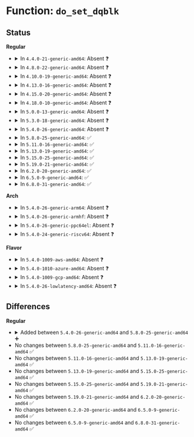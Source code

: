 # Function: <code>do_set_dqblk</code>

## Status
<b>Regular</b>
<ul>
<li>
<details>
<summary>In <code>4.4.0-21-generic-amd64</code>: Absent ❓</summary>

```json
{
  "name": "do_set_dqblk",
  "collision_type": "Unique Static",
  "inline_type": "Full",
  "funcs": [
    {
      "addr": 18446744071581411853,
      "name": "do_set_dqblk",
      "external": false,
      "loc": "fs/quota/dquot.c:2580",
      "file": "fs/quota/dquot.c",
      "inline": "not declared, inlined",
      "caller_inline": [
        "fs/quota/dquot.c:dquot_set_dqblk"
      ],
      "caller_func": []
    }
  ],
  "symbols": []
}
```
</details>
</li>
<li>
<details>
<summary>In <code>4.8.0-22-generic-amd64</code>: Absent ❓</summary>

```json
{
  "name": "do_set_dqblk",
  "collision_type": "Unique Static",
  "inline_type": "Full",
  "funcs": [
    {
      "addr": 18446744071581593981,
      "name": "do_set_dqblk",
      "external": false,
      "loc": "fs/quota/dquot.c:2637",
      "file": "fs/quota/dquot.c",
      "inline": "not declared, inlined",
      "caller_inline": [
        "fs/quota/dquot.c:dquot_set_dqblk"
      ],
      "caller_func": []
    }
  ],
  "symbols": []
}
```
</details>
</li>
<li>
<details>
<summary>In <code>4.10.0-19-generic-amd64</code>: Absent ❓</summary>

```json
{
  "name": "do_set_dqblk",
  "collision_type": "Unique Static",
  "inline_type": "Full",
  "funcs": [
    {
      "addr": 18446744071581682445,
      "name": "do_set_dqblk",
      "external": false,
      "loc": "fs/quota/dquot.c:2604",
      "file": "fs/quota/dquot.c",
      "inline": "not declared, inlined",
      "caller_inline": [
        "fs/quota/dquot.c:dquot_set_dqblk"
      ],
      "caller_func": []
    }
  ],
  "symbols": []
}
```
</details>
</li>
<li>
<details>
<summary>In <code>4.13.0-16-generic-amd64</code>: Absent ❓</summary>

```json
{
  "name": "do_set_dqblk",
  "collision_type": "Unique Static",
  "inline_type": "Full",
  "funcs": [
    {
      "addr": 18446744071581734125,
      "name": "do_set_dqblk",
      "external": false,
      "loc": "fs/quota/dquot.c:2629",
      "file": "fs/quota/dquot.c",
      "inline": "not declared, inlined",
      "caller_inline": [
        "fs/quota/dquot.c:dquot_set_dqblk"
      ],
      "caller_func": []
    }
  ],
  "symbols": []
}
```
</details>
</li>
<li>
<details>
<summary>In <code>4.15.0-20-generic-amd64</code>: Absent ❓</summary>

```json
{
  "name": "do_set_dqblk",
  "collision_type": "Unique Static",
  "inline_type": "Full",
  "funcs": [
    {
      "addr": 18446744071581881069,
      "name": "do_set_dqblk",
      "external": false,
      "loc": "fs/quota/dquot.c:2665",
      "file": "fs/quota/dquot.c",
      "inline": "not declared, inlined",
      "caller_inline": [
        "fs/quota/dquot.c:dquot_set_dqblk"
      ],
      "caller_func": []
    }
  ],
  "symbols": []
}
```
</details>
</li>
<li>
<details>
<summary>In <code>4.18.0-10-generic-amd64</code>: Absent ❓</summary>

```json
{
  "name": "do_set_dqblk",
  "collision_type": "Unique Static",
  "inline_type": "Full",
  "funcs": [
    {
      "addr": 18446744071582066254,
      "name": "do_set_dqblk",
      "external": false,
      "loc": "fs/quota/dquot.c:2662",
      "file": "fs/quota/dquot.c",
      "inline": "not declared, inlined",
      "caller_inline": [
        "fs/quota/dquot.c:dquot_set_dqblk"
      ],
      "caller_func": []
    }
  ],
  "symbols": []
}
```
</details>
</li>
<li>
<details>
<summary>In <code>5.0.0-13-generic-amd64</code>: Absent ❓</summary>

```json
{
  "name": "do_set_dqblk",
  "collision_type": "Unique Static",
  "inline_type": "Full",
  "funcs": [
    {
      "addr": 18446744071582159310,
      "name": "do_set_dqblk",
      "external": false,
      "loc": "fs/quota/dquot.c:2662",
      "file": "fs/quota/dquot.c",
      "inline": "not declared, inlined",
      "caller_inline": [
        "fs/quota/dquot.c:dquot_set_dqblk"
      ],
      "caller_func": []
    }
  ],
  "symbols": []
}
```
</details>
</li>
<li>
<details>
<summary>In <code>5.3.0-18-generic-amd64</code>: Absent ❓</summary>

```json
{
  "name": "do_set_dqblk",
  "collision_type": "Unique Static",
  "inline_type": "Full",
  "funcs": [
    {
      "addr": 18446744071582321952,
      "name": "do_set_dqblk",
      "external": false,
      "loc": "fs/quota/dquot.c:2670",
      "file": "fs/quota/dquot.c",
      "inline": "not declared, inlined",
      "caller_inline": [
        "fs/quota/dquot.c:dquot_set_dqblk"
      ],
      "caller_func": []
    }
  ],
  "symbols": []
}
```
</details>
</li>
<li>
<details>
<summary>In <code>5.4.0-26-generic-amd64</code>: Absent ❓</summary>

```json
{
  "name": "do_set_dqblk",
  "collision_type": "Unique Static",
  "inline_type": "Full",
  "funcs": [
    {
      "addr": 18446744071582421152,
      "name": "do_set_dqblk",
      "external": false,
      "loc": "fs/quota/dquot.c:2672",
      "file": "fs/quota/dquot.c",
      "inline": "not declared, inlined",
      "caller_inline": [
        "fs/quota/dquot.c:dquot_set_dqblk"
      ],
      "caller_func": []
    }
  ],
  "symbols": []
}
```
</details>
</li>
<li>
<details>
<summary>In <code>5.8.0-25-generic-amd64</code>: ✅</summary>

```c
int do_set_dqblk(struct dquot * dquot, struct qc_dqblk * di)
```

```json
{
  "name": "do_set_dqblk",
  "collision_type": "Unique Static",
  "inline_type": "No",
  "funcs": [
    {
      "addr": 18446744071582709632,
      "name": "do_set_dqblk",
      "external": false,
      "loc": "fs/quota/dquot.c:2651",
      "file": "fs/quota/dquot.c",
      "inline": "seen, unknown",
      "caller_inline": [],
      "caller_func": [
        "fs/quota/dquot.c:dquot_set_dqblk"
      ]
    }
  ],
  "symbols": [
    {
      "addr": 18446744071582709632,
      "name": "do_set_dqblk",
      "section": ".text",
      "bind": "STB_LOCAL",
      "size": 961
    }
  ]
}
```
</details>
</li>
<li>
<details>
<summary>In <code>5.11.0-16-generic-amd64</code>: ✅</summary>

```c
int do_set_dqblk(struct dquot * dquot, struct qc_dqblk * di)
```

```json
{
  "name": "do_set_dqblk",
  "collision_type": "Unique Static",
  "inline_type": "No",
  "funcs": [
    {
      "addr": 18446744071582780800,
      "name": "do_set_dqblk",
      "external": false,
      "loc": "fs/quota/dquot.c:2652",
      "file": "fs/quota/dquot.c",
      "inline": "seen, unknown",
      "caller_inline": [],
      "caller_func": [
        "fs/quota/dquot.c:dquot_set_dqblk"
      ]
    }
  ],
  "symbols": [
    {
      "addr": 18446744071582780800,
      "name": "do_set_dqblk",
      "section": ".text",
      "bind": "STB_LOCAL",
      "size": 961
    }
  ]
}
```
</details>
</li>
<li>
<details>
<summary>In <code>5.13.0-19-generic-amd64</code>: ✅</summary>

```c
int do_set_dqblk(struct dquot * dquot, struct qc_dqblk * di)
```

```json
{
  "name": "do_set_dqblk",
  "collision_type": "Unique Static",
  "inline_type": "No",
  "funcs": [
    {
      "addr": 18446744071582808416,
      "name": "do_set_dqblk",
      "external": false,
      "loc": "fs/quota/dquot.c:2650",
      "file": "fs/quota/dquot.c",
      "inline": "seen, unknown",
      "caller_inline": [],
      "caller_func": [
        "fs/quota/dquot.c:dquot_set_dqblk"
      ]
    }
  ],
  "symbols": [
    {
      "addr": 18446744071582808416,
      "name": "do_set_dqblk",
      "section": ".text",
      "bind": "STB_LOCAL",
      "size": 961
    }
  ]
}
```
</details>
</li>
<li>
<details>
<summary>In <code>5.15.0-25-generic-amd64</code>: ✅</summary>

```c
int do_set_dqblk(struct dquot * dquot, struct qc_dqblk * di)
```

```json
{
  "name": "do_set_dqblk",
  "collision_type": "Unique Static",
  "inline_type": "No",
  "funcs": [
    {
      "addr": 18446744071583137648,
      "name": "do_set_dqblk",
      "external": false,
      "loc": "fs/quota/dquot.c:2655",
      "file": "fs/quota/dquot.c",
      "inline": "seen, unknown",
      "caller_inline": [],
      "caller_func": [
        "fs/quota/dquot.c:dquot_set_dqblk"
      ]
    }
  ],
  "symbols": [
    {
      "addr": 18446744071583137648,
      "name": "do_set_dqblk",
      "section": ".text",
      "bind": "STB_LOCAL",
      "size": 984
    }
  ]
}
```
</details>
</li>
<li>
<details>
<summary>In <code>5.19.0-21-generic-amd64</code>: ✅</summary>

```c
int do_set_dqblk(struct dquot * dquot, struct qc_dqblk * di)
```

```json
{
  "name": "do_set_dqblk",
  "collision_type": "Unique Static",
  "inline_type": "No",
  "funcs": [
    {
      "addr": 18446744071583624336,
      "name": "do_set_dqblk",
      "external": false,
      "loc": "fs/quota/dquot.c:2665",
      "file": "fs/quota/dquot.c",
      "inline": "seen, unknown",
      "caller_inline": [],
      "caller_func": [
        "fs/quota/dquot.c:dquot_set_dqblk"
      ]
    }
  ],
  "symbols": [
    {
      "addr": 18446744071583624336,
      "name": "do_set_dqblk",
      "section": ".text",
      "bind": "STB_LOCAL",
      "size": 867
    }
  ]
}
```
</details>
</li>
<li>
<details>
<summary>In <code>6.2.0-20-generic-amd64</code>: ✅</summary>

```c
int do_set_dqblk(struct dquot * dquot, struct qc_dqblk * di)
```

```json
{
  "name": "do_set_dqblk",
  "collision_type": "Unique Static",
  "inline_type": "No",
  "funcs": [
    {
      "addr": 18446744071584229360,
      "name": "do_set_dqblk",
      "external": false,
      "loc": "fs/quota/dquot.c:2674",
      "file": "fs/quota/dquot.c",
      "inline": "seen, unknown",
      "caller_inline": [],
      "caller_func": [
        "fs/quota/dquot.c:dquot_set_dqblk"
      ]
    }
  ],
  "symbols": [
    {
      "addr": 18446744071584229360,
      "name": "do_set_dqblk",
      "section": ".text",
      "bind": "STB_LOCAL",
      "size": 867
    }
  ]
}
```
</details>
</li>
<li>
<details>
<summary>In <code>6.5.0-9-generic-amd64</code>: ✅</summary>

```c
int do_set_dqblk(struct dquot * dquot, struct qc_dqblk * di)
```

```json
{
  "name": "do_set_dqblk",
  "collision_type": "Unique Static",
  "inline_type": "No",
  "funcs": [
    {
      "addr": 18446744071584459072,
      "name": "do_set_dqblk",
      "external": false,
      "loc": "fs/quota/dquot.c:2733",
      "file": "fs/quota/dquot.c",
      "inline": "seen, unknown",
      "caller_inline": [],
      "caller_func": [
        "fs/quota/dquot.c:dquot_set_dqblk"
      ]
    }
  ],
  "symbols": [
    {
      "addr": 18446744071584459072,
      "name": "do_set_dqblk",
      "section": ".text",
      "bind": "STB_LOCAL",
      "size": 901
    }
  ]
}
```
</details>
</li>
<li>
<details>
<summary>In <code>6.8.0-31-generic-amd64</code>: ✅</summary>

```c
int do_set_dqblk(struct dquot * dquot, struct qc_dqblk * di)
```

```json
{
  "name": "do_set_dqblk",
  "collision_type": "Unique Static",
  "inline_type": "No",
  "funcs": [
    {
      "addr": 18446744071584682240,
      "name": "do_set_dqblk",
      "external": false,
      "loc": "fs/quota/dquot.c:2700",
      "file": "fs/quota/dquot.c",
      "inline": "seen, unknown",
      "caller_inline": [],
      "caller_func": [
        "fs/quota/dquot.c:dquot_set_dqblk"
      ]
    }
  ],
  "symbols": [
    {
      "addr": 18446744071584682240,
      "name": "do_set_dqblk",
      "section": ".text",
      "bind": "STB_LOCAL",
      "size": 901
    }
  ]
}
```
</details>
</li>
</ul>
<b>Arch</b>
<ul>
<li>
<details>
<summary>In <code>5.4.0-26-generic-arm64</code>: Absent ❓</summary>

```json
{
  "name": "do_set_dqblk",
  "collision_type": "Unique Static",
  "inline_type": "Full",
  "funcs": [
    {
      "addr": 18446603336494024116,
      "name": "do_set_dqblk",
      "external": false,
      "loc": "fs/quota/dquot.c:2672",
      "file": "fs/quota/dquot.c",
      "inline": "not declared, inlined",
      "caller_inline": [
        "fs/quota/dquot.c:dquot_set_dqblk"
      ],
      "caller_func": []
    }
  ],
  "symbols": []
}
```
</details>
</li>
<li>
<details>
<summary>In <code>5.4.0-26-generic-armhf</code>: Absent ❓</summary>

```json
{
  "name": "do_set_dqblk",
  "collision_type": "Unique Static",
  "inline_type": "Full",
  "funcs": [
    {
      "addr": 3227488808,
      "name": "do_set_dqblk",
      "external": false,
      "loc": "fs/quota/dquot.c:2672",
      "file": "fs/quota/dquot.c",
      "inline": "not declared, inlined",
      "caller_inline": [
        "fs/quota/dquot.c:dquot_set_dqblk"
      ],
      "caller_func": []
    }
  ],
  "symbols": []
}
```
</details>
</li>
<li>
<details>
<summary>In <code>5.4.0-26-generic-ppc64el</code>: Absent ❓</summary>

```json
{
  "name": "do_set_dqblk",
  "collision_type": "Unique Static",
  "inline_type": "Full",
  "funcs": [
    {
      "addr": 13835058055287679348,
      "name": "do_set_dqblk",
      "external": false,
      "loc": "fs/quota/dquot.c:2672",
      "file": "fs/quota/dquot.c",
      "inline": "not declared, inlined",
      "caller_inline": [
        "fs/quota/dquot.c:dquot_set_dqblk"
      ],
      "caller_func": []
    }
  ],
  "symbols": []
}
```
</details>
</li>
<li>
<details>
<summary>In <code>5.4.0-24-generic-riscv64</code>: Absent ❓</summary>

```json
{
  "name": "do_set_dqblk",
  "collision_type": "Unique Static",
  "inline_type": "Full",
  "funcs": [
    {
      "addr": 18446743936273536372,
      "name": "do_set_dqblk",
      "external": false,
      "loc": "fs/quota/dquot.c:2672",
      "file": "fs/quota/dquot.c",
      "inline": "not declared, inlined",
      "caller_inline": [
        "fs/quota/dquot.c:dquot_set_dqblk"
      ],
      "caller_func": []
    }
  ],
  "symbols": []
}
```
</details>
</li>
</ul>
<b>Flavor</b>
<ul>
<li>
<details>
<summary>In <code>5.4.0-1009-aws-amd64</code>: Absent ❓</summary>

```json
{
  "name": "do_set_dqblk",
  "collision_type": "Unique Static",
  "inline_type": "Full",
  "funcs": [
    {
      "addr": 18446744071582389888,
      "name": "do_set_dqblk",
      "external": false,
      "loc": "fs/quota/dquot.c:2672",
      "file": "fs/quota/dquot.c",
      "inline": "not declared, inlined",
      "caller_inline": [
        "fs/quota/dquot.c:dquot_set_dqblk"
      ],
      "caller_func": []
    }
  ],
  "symbols": []
}
```
</details>
</li>
<li>
<details>
<summary>In <code>5.4.0-1010-azure-amd64</code>: Absent ❓</summary>

```json
{
  "name": "do_set_dqblk",
  "collision_type": "Unique Static",
  "inline_type": "Full",
  "funcs": [
    {
      "addr": 18446744071582327584,
      "name": "do_set_dqblk",
      "external": false,
      "loc": "fs/quota/dquot.c:2672",
      "file": "fs/quota/dquot.c",
      "inline": "not declared, inlined",
      "caller_inline": [
        "fs/quota/dquot.c:dquot_set_dqblk"
      ],
      "caller_func": []
    }
  ],
  "symbols": []
}
```
</details>
</li>
<li>
<details>
<summary>In <code>5.4.0-1009-gcp-amd64</code>: Absent ❓</summary>

```json
{
  "name": "do_set_dqblk",
  "collision_type": "Unique Static",
  "inline_type": "Full",
  "funcs": [
    {
      "addr": 18446744071582380368,
      "name": "do_set_dqblk",
      "external": false,
      "loc": "fs/quota/dquot.c:2672",
      "file": "fs/quota/dquot.c",
      "inline": "not declared, inlined",
      "caller_inline": [
        "fs/quota/dquot.c:dquot_set_dqblk"
      ],
      "caller_func": []
    }
  ],
  "symbols": []
}
```
</details>
</li>
<li>
<details>
<summary>In <code>5.4.0-26-lowlatency-amd64</code>: Absent ❓</summary>

```json
{
  "name": "do_set_dqblk",
  "collision_type": "Unique Static",
  "inline_type": "Full",
  "funcs": [
    {
      "addr": 18446744071582457680,
      "name": "do_set_dqblk",
      "external": false,
      "loc": "fs/quota/dquot.c:2672",
      "file": "fs/quota/dquot.c",
      "inline": "not declared, inlined",
      "caller_inline": [
        "fs/quota/dquot.c:dquot_set_dqblk"
      ],
      "caller_func": []
    }
  ],
  "symbols": []
}
```
</details>
</li>
</ul>

## Differences
<b>Regular</b>
<ul>
<li>
<details>
<summary>Added between <code>5.4.0-26-generic-amd64</code> and <code>5.8.0-25-generic-amd64</code> ➕</summary>

```c
int do_set_dqblk(struct dquot * dquot, struct qc_dqblk * di)
```
</details>
</li>
<li>
No changes between <code>5.8.0-25-generic-amd64</code> and <code>5.11.0-16-generic-amd64</code> ✅
</li>
<li>
No changes between <code>5.11.0-16-generic-amd64</code> and <code>5.13.0-19-generic-amd64</code> ✅
</li>
<li>
No changes between <code>5.13.0-19-generic-amd64</code> and <code>5.15.0-25-generic-amd64</code> ✅
</li>
<li>
No changes between <code>5.15.0-25-generic-amd64</code> and <code>5.19.0-21-generic-amd64</code> ✅
</li>
<li>
No changes between <code>5.19.0-21-generic-amd64</code> and <code>6.2.0-20-generic-amd64</code> ✅
</li>
<li>
No changes between <code>6.2.0-20-generic-amd64</code> and <code>6.5.0-9-generic-amd64</code> ✅
</li>
<li>
No changes between <code>6.5.0-9-generic-amd64</code> and <code>6.8.0-31-generic-amd64</code> ✅
</li>
</ul>
